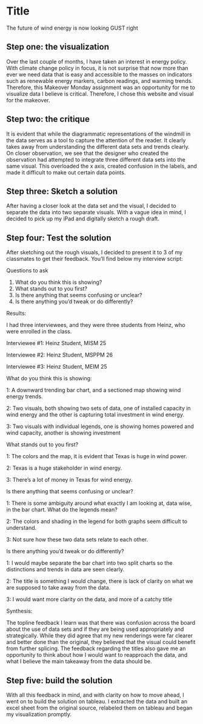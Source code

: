 # Title
The future of wind energy is now looking GUST right 


## Step one: the visualization

Over the last couple of months, I have taken an interest in energy policy. With climate change policy in focus, it is not surprise that now more than ever we need data that is easy and accessible to the masses on indicators such as renewable energy markers, carbon readings, and warming trends. Therefore, this Makeover Monday assignment was an opportunity for me to visualize data I believe is critical. Therefore, I chose this website and visual for the makeover. 


## Step two: the critique

It is evident that while the diagrammatic representations of the windmill in the data serves as a tool to capture the attention of the reader. It clearly takes away from understanding the different data sets and trends clearly. On closer observation, we see that the designer who created the observation had attempted to integrate three different data sets into the same visual. This overloaded the x axis, created confusion in the labels, and made it difficult to make out certain data points. 

## Step three: Sketch a solution

After having a closer look at the data set and the visual, I decided to separate the data into two separate visuals. With a vague idea in mind, I decided to pick up my iPad and digitally sketch a rough draft. 


## Step four: Test the solution

After sketching out the rough visuals, I decided to present it to 3 of my classmates to get their feedback. You’ll find below my interview script: 

Questions to ask 
1.	What do you think this is showing?
2.	What stands out to you first?
3.	Is there anything that seems confusing or unclear?
4.	Is there anything you’d tweak or do differently?



Results: 

I had three interviewees, and they were three students from Heinz, who were enrolled in the class. 

Interviewee #1: Heinz Student, MISM 25

Interviewee #2: Heinz Student, MSPPM 26 

Interviewee #3: Heinz Student, MEIM 25


What do you think this is showing: 

1: A downward trending bar chart, and a sectioned map showing wind energy trends. 

2: Two visuals, both showing two sets of data, one of installed capacity in wind energy and the other is capturing total investment in wind energy. 

3: Two visuals with individual legends, one is showing homes powered and wind capacity, another is showing investment 

What stands out to you first?

1: The colors and the map, it is evident that Texas is huge in wind power. 

2: Texas is a huge stakeholder in wind energy.

3: There’s a lot of money in Texas for wind energy. 

Is there anything that seems confusing or unclear?

1: There is some ambiguity around what exactly I am looking at, data wise, in the bar chart. What do the legends mean?

2: The colors and shading in the legend for both graphs seem difficult to understand. 

3: Not sure how these two data sets relate to each other. 

Is there anything you’d tweak or do differently?

1: I would maybe separate the bar chart into two split charts so the distinctions and trends in data are seen clearly. 

2: The title is something I would change, there is lack of clarity on what we are supposed to take away from the data. 

3: I would want more clarity on the data, and more of a catchy title

Synthesis: 

The topline feedback I learn was that there was confusion across the board about the use of data sets and if they are being used appropriately and strategically. While they did agree that my new renderings were far clearer and better done than the original, they believed that the visual could benefit from further splicing. The feedback regarding the titles also gave me an opportunity to think about how I would want to reapproach the data, and what I believe the main takeaway from the data should be. 

## Step five: build the solution

With all this feedback in mind, and with clarity on how to move ahead, I went on to build the solution on tableau. I extracted the data and built an excel sheet from the original source, relabeled them on tableau and began my visualization promptly.



